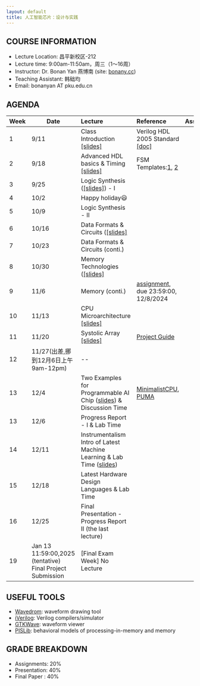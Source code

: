 ```yaml
---
layout: default
title: 人工智能芯片：设计与实践
---
```


## COURSE INFORMATION

- Lecture Location: 昌平新校区-212
- Lecture time:	9:00am-11:50am，周三（1～16周）
- Instructor: Dr. Bonan Yan 燕博南 (site: [bonany.cc](https://bonany.cc))
- Teaching Assistant: 韩础均
- Email:	bonanyan AT pku.edu.cn

## AGENDA

| Week | Date                                                      | Lecture                                                                                            | Reference                                                                                                | Assignment |
| ---- | --------------------------------------------------------- | :------------------------------------------------------------------------------------------------- | :------------------------------------------------------------------------------------------------------- | ---------- |
| 1    | 9/11                                                      | Class Introduction [\[slides\]](/assets/lec/Lec1_intro.pdf)                                        | Verilog HDL 2005 Standard [\[doc\]](/assets/lec/IEEE.1364-2005_Verilog2005.pdf)                          |            |
| 2    | 9/18                                                      | Advanced HDL basics & Timing [\[slides\]](/assets/lec/Lec2_verilog.pdf)                            | FSM Templates:[1](/assets/other/mealy_state_machine_v.zip), [2](/assets/other/moore_state_machine_v.zip) |            |
| 3    | 9/25                                                      | Logic Synthesis ([\[slides\]](/assets/lec/Lec3_logicsyn.pdf)) - I                                  |                                                                                                          |            |
| 4    | 10/2                                                      | Happy holiday😃                                                                                   |                                                                                                          |            |
| 5    | 10/9                                                      | Logic Synthesis - II                                                                               |                                                                                                          |            |
| 6    | 10/16                                                     | Data Formats & Circuits ([\[slides\]](/assets/lec/Lec4_arithmetics.pdf)                            |                                                                                                          |            |
| 7    | 10/23                                                     | Data Formats & Circuits (conti.)                                                                   |                                                                                                          |            |
| 8    | 10/30                                                     | Memory   Technologies ([\[slides\]](/assets/lec/Lec5_memory.pdf)                                   |                                                                                                          |            |
| 9    | 11/6                                                      | Memory (conti.)                                                                                    | [assignment,](/assets/assignment/assignment.pdf) due 23:59:00, 12/8/2024                                 |            |
| 10   | 11/13                                                     | CPU Microarchitecture [\[slides\]](/assets/lec/Lec6_cpuArch.pdf)                                   |                                                                                                          |            |
| 11   | 11/20                                                     | Systolic Array [\[slides\]](/assets/lec/Lec7_systolic.pdf)                                         | [Project Guide](/assets/lec/ProjectGuide.pdf)                                                            |            |
| 12   | 11/27(出差,挪到12月6日上午9am-12pm)                       | --                                                                                                 |                                                                                                          |            |
| 13   | 12/4                                                      | Two Examples for Programmable AI Chip ([slides](/assets/lec/Lec8_2examples.pdf)) & Discussion Time | [MinimalistCPU](/assets/assignment/MinimalistCPU_v2.tar.gz), [PUMA](/assets/lec/PUMA.pdf)                |            |
| 13   | 12/6                                                      | Progress Report - I & Lab Time                                                                     |                                                                                                          |            |
| 14   | 12/11                                                     | Instrumentalism Intro of Latest Machine Learning & Lab Time ([slides](/assets/lec/Lec8_nn.pdf))                                        |                                                                                                          |            |
| 15   | 12/18                                                     | Latest Hardware Design Languages & Lab Time                                                        |                                                                                                          |            |
| 16   | 12/25                                                     | Final Presentation - Progress Report II (the last lecture)                                         |                                                                                                          |            |
| 19   | Jan 13 11:59:00,2025 (tentative) Final Project Submission | [Final Exam Week] No Lecture                                                                       |                                                                                                          |            |

## USEFUL TOOLS

- [Wavedrom](https://wavedrom.com): waveform drawing tool
- [iVerilog](https://github.com/steveicarus/iverilog): Verilog compilers/simulator
- [GTKWave](https://gtkwave.sourceforge.net): waveform viewer
- [PISLib](https://bonany.gitlab.io/pis/): behavioral models of processing-in-memory and memory


## GRADE BREAKDOWN

- Assignments: 20%
- Presentation: 40%
- Final Paper : 40%
